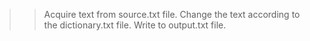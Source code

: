 >> Acquire text from source.txt file.
>> Change the text according to the dictionary.txt file.
>> Write to output.txt file.

